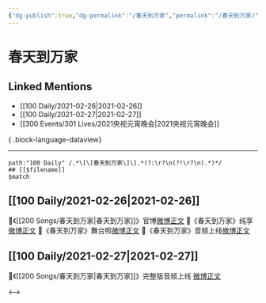 ```yaml
---
{"dg-publish":true,"dg-permalink":"/春天到万家","permalink":"/春天到万家/","created":"2023-04-09T14:41:33.000+08:00","updated":"2023-08-24T18:10:21.592+08:00"}
---
```


# 春天到万家

## Linked Mentions
- [[100 Daily/2021-02-26\|2021-02-26]]
- [[100 Daily/2021-02-27\|2021-02-27]]
- [[300 Events/301 Lives/2021央视元宵晚会\|2021央视元宵晚会]]

{ .block-language-dataview}

---

```expander
path:"100 Daily" /.*\[\[春天到万家\]\].*(?:\r?\n(?!\r?\n).*)*/
## [[$filename]]
$match
```
## [[100 Daily/2021-02-26\|2021-02-26]]
🌱《[[200 Songs/春天到万家\|春天到万家]]》官博[微博正文](https://m.weibo.cn/6466290670/4608953264114623)
🌱《春天到万家》纯享[微博正文](https://m.weibo.cn/6466290670/4608959459362040)
🌱《春天到万家》舞台照[微博正文](https://m.weibo.cn/6466290670/4608964668955042)
🌱《春天到万家》音频上线[微博正文](https://m.weibo.cn/6466290670/4608966661251861)
## [[100 Daily/2021-02-27\|2021-02-27]]
🌟《[[200 Songs/春天到万家\|春天到万家]]》完整版音频上线 [微博正文](https://m.weibo.cn/6466290670/4609264586853311)

<-->